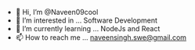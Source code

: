 - 👋 Hi, I’m @Naveen09cool
- 👀 I’m interested in ... Software Development
- 🌱 I’m currently learning ... NodeJs and React
- 📫 How to reach me ... naveensingh.swe@gmail.com

<!---
Naveen09cool/Naveen09cool is a ✨ special ✨ repository because its `README.md` (this file) appears on your GitHub profile.
You can click the Preview link to take a look at your changes.
--->
